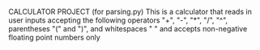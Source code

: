 CALCULATOR PROJECT (for parsing.py)
This is a calculator that reads in user inputs accepting the following operators "+", "-", "*", "/", "^", parentheses "(" and ")", and whitespaces " " and accepts non-negative floating point numbers only
